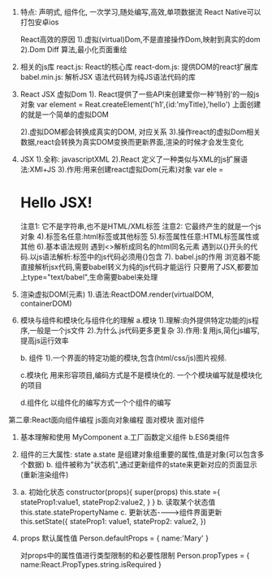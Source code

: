 1. 特点: 声明式, 组件化, 一次学习,随处编写,高效,单项数据流
    React Native可以打包安卓ios

    React高效的原因
    1).虚拟(virtual)Dom,不是直接操作Dom,映射到真实的dom
    2).Dom Diff 算法,最小化页面重绘
<!-- BootCDN -->

2. 相关的js库
    react.js:  React的核心库
    react-dom.js: 提供DOM的react扩展库
    babel.min.js:  解析JSX 语法代码转为纯JS语法代码的库

3. React JSX
    虚拟Dom
    1). React提供了一些API来创建爱你一种'特别'的一般js对象
        var element = Reat.createElement('h1',{id:'myTitle},'hello')
        上面创建的就是一个简单的虚拟DOM
    
    2).虚拟DOM都会转换成真实的DOM, 对应关系
    3).操作react的虚拟Dom相关数据,react会转换为真实DOM变换而更新界面,渲染的时候才会发生变化

4. JSX
    1).全称: javascriptXML
    2).React 定义了一种类似与XML的js扩展语法:XMl+JS
    3).作用:用来创建react虚拟Dom(元素)对象
        var ele = <h1>Hello JSX!</h1>
        注意1: 它不是字符串,也不是HTML/XML标签
        注意2: 它最终产生的就是一个js对象
    4).标签名任意:html标签或其他标签
    5).标签属性任意:HTML标签属性或其他
    6).基本语法规则
       遇到<>解析成同名的html同名元素
       遇到以{}开头的代码.以js语法解析:标签中的js代码必须用{}包含
    7). babel.js的作用
        浏览器不能直接解析jsx代码,需要babel转义为纯的js代码才能运行
        只要用了JSX,都要加上type="text/babel",生命需要babel来处理

5. 渲染虚拟DOM(元素)
    1).语法:ReactDOM.render(virtualDOM, containerDOM)

6. 模块与组件和模块化与组件化的理解
    a.模块
        1).理解:向外提供特定功能的js程序,一般是一个js文件
        2).为什么.js代码更多更复杂
        3).作用:复用js,简化js编写,提高js运行效率

    b. 组件 
        1).一个界面的特定功能的模块,包含(html/css/js)图片视频.

    c.模块化
        用来形容项目,编码方式是不是模块化的.
        一个个模块编写就是模块化的项目

    d.组件化
        以组件化的编写方式一个个组件的编写


第二章:React面向组件编程 js面向对象编程 面对模块 面对组件

1. 基本理解和使用
    MyComponent
    a.工厂函数定义组件
    b.ES6类组件
2. 组件的三大属性: state
    a.state 是组建对象组重要的属性,值是对象(可以包含多个数据)
    b. 组件被称为"状态机",通过更新组件的state来更新对应的页面显示(重新渲染组件)
3.  a.  初始化状态
        constructor(props){
            super(props)
            this.state ={
                stateProp1:value1,
                stateProp2:value2,
            }
        }
    b.  读取某个状态值
        this.state.statePropertyName
    c.  更新状态---->组件界面更新
        this.setState({
            stateProp1: value1,
            stateProp2: value2,
        })
4. props
    默认属性值
    Person.defaultProps = {
        name:'Mary'
    }

    对props中的属性值进行类型限制的和必要性限制
    Person.propTypes = {
        name:React.PropTypes.string.isRequired
    }
